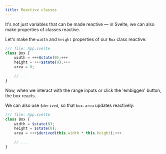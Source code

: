 ```yaml
---
title: Reactive classes
---
```


It's not just variables that can be made reactive — in Svelte, we can also make properties of classes reactive.

Let's make the `width` and `height` properties of our `Box` class reactive:

```js
/// file: App.svelte
class Box {
	width = +++$state(0);+++
	height = +++$state(0);+++
	area = 0;

	// ...
}
```

Now, when we interact with the range inputs or click the 'embiggen' button, the box reacts.

We can also use `$derived`, so that `box.area` updates reactively:

```js
/// file: App.svelte
class Box {
	width = $state(0);
	height = $state(0);
	area = +++$derived(this.width * this.height);+++

	// ...
}
```

